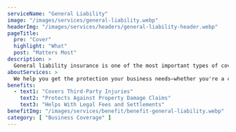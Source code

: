 ```yaml
---
serviceName: "General Liability"
image: "/images/services/general-liability.webp"
headerImg: "/images/services/headers/general-liability-header.webp"
pageTitle:
  pre: "Cover"
  highlight: "What"
  post: "Matters Most"
description: >
  General liability insurance is one of the most important types of coverage a business can carry. It protects against claims of bodily injury, property damage, and more. Moore Insurance helps Arizona businesses stay protected from costly accidents and legal issues, so you can keep your focus on running your business.
aboutServices: >
  We help you get the protection your business needs—whether you're a contractor, retail owner, or service provider. Our team compares policies from trusted carriers to find coverage that fits your risk level, industry, and budget. If someone gets hurt or property is damaged during your work, you’ll be backed by a policy that’s built to handle it.
benefits:
  - text1: "Covers Third-Party Injuries"
    text2: "Protects Against Property Damage Claims"
    text3: "Helps With Legal Fees and Settlements"
benefitImg: "/images/services/benefit/benefit-general-liability.webp"
category: [ "Business Coverage" ]
---
```

